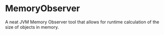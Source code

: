MemoryObserver
==============

A neat JVM Memory Observer tool that allows for runtime calculation of the size of objects in memory. 